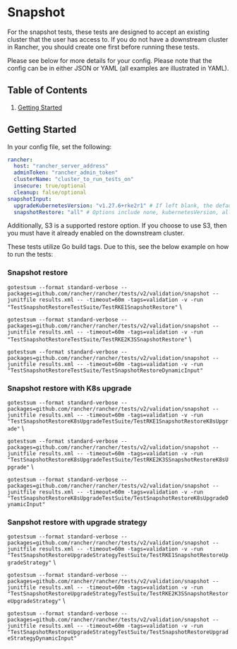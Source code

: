 # Snapshot

For the snapshot tests, these tests are designed to accept an existing cluster that the user has access to. If you do not have a downstream cluster in Rancher, you should create one first before running these tests.

Please see below for more details for your config. Please note that the config can be in either JSON or YAML (all examples are illustrated in YAML).

## Table of Contents
1. [Getting Started](#Getting-Started)

## Getting Started
In your config file, set the following:
```yaml
rancher:
  host: "rancher_server_address"
  adminToken: "rancher_admin_token"
  clusterName: "cluster_to_run_tests_on"
  insecure: true/optional
  cleanup: false/optional
snapshotInput:
  upgradeKubernetesVersion: "v1.27.6+rke2r1" # If left blank, the default version in Rancher will be used.
  snapshotRestore: "all" # Options include none, kubernetesVersion, all. Option 'none' means that only the etcd will be restored.
```

Additionally, S3 is a supported restore option. If you choose to use S3, then you must have it already enabled on the downstream cluster.

These tests utilize Go build tags. Due to this, see the below example on how to run the tests:

### Snapshot restore
`gotestsum --format standard-verbose --packages=github.com/rancher/rancher/tests/v2/validation/snapshot --junitfile results.xml -- -timeout=60m -tags=validation -v -run "TestSnapshotRestoreTestSuite/TestRKE1SnapshotRestore"` \

`gotestsum --format standard-verbose --packages=github.com/rancher/rancher/tests/v2/validation/snapshot --junitfile results.xml -- -timeout=60m -tags=validation -v -run "TestSnapshotRestoreTestSuite/TestRKE2K3SSnapshotRestore"` \

`gotestsum --format standard-verbose --packages=github.com/rancher/rancher/tests/v2/validation/snapshot --junitfile results.xml -- -timeout=60m -tags=validation -v -run "TestSnapshotRestoreTestSuite/TestSnapshotRestoreDynamicInput"`

### Snapshot restore with K8s upgrade
`gotestsum --format standard-verbose --packages=github.com/rancher/rancher/tests/v2/validation/snapshot --junitfile results.xml -- -timeout=60m -tags=validation -v -run "TestSnapshotRestoreK8sUpgradeTestSuite/TestRKE1SnapshotRestoreK8sUpgrade"` \

`gotestsum --format standard-verbose --packages=github.com/rancher/rancher/tests/v2/validation/snapshot --junitfile results.xml -- -timeout=60m -tags=validation -v -run "TestSnapshotRestoreK8sUpgradeTestSuite/TestRKE2K3SSnapshotRestoreK8sUpgrade"` \

`gotestsum --format standard-verbose --packages=github.com/rancher/rancher/tests/v2/validation/snapshot --junitfile results.xml -- -timeout=60m -tags=validation -v -run "TestSnapshotRestoreK8sUpgradeTestSuite/TestSnapshotRestoreK8sUpgradeDynamicInput"`

### Sanpshot restore with upgrade strategy
`gotestsum --format standard-verbose --packages=github.com/rancher/rancher/tests/v2/validation/snapshot --junitfile results.xml -- -timeout=60m -tags=validation -v -run "TestSnapshotRestoreUpgradeStrategyTestSuite/TestRKE1SnapshotRestoreUpgradeStrategy"` \

`gotestsum --format standard-verbose --packages=github.com/rancher/rancher/tests/v2/validation/snapshot --junitfile results.xml -- -timeout=60m -tags=validation -v -run "TestSnapshotRestoreUpgradeStrategyTestSuite/TestRKE2K3SSnapshotRestoreUpgradeStrategy"` \

`gotestsum --format standard-verbose --packages=github.com/rancher/rancher/tests/v2/validation/snapshot --junitfile results.xml -- -timeout=60m -tags=validation -v -run "TestSnapshotRestoreUpgradeStrategyTestSuite/TestSnapshotRestoreUpgradeStrategyDynamicInput"`